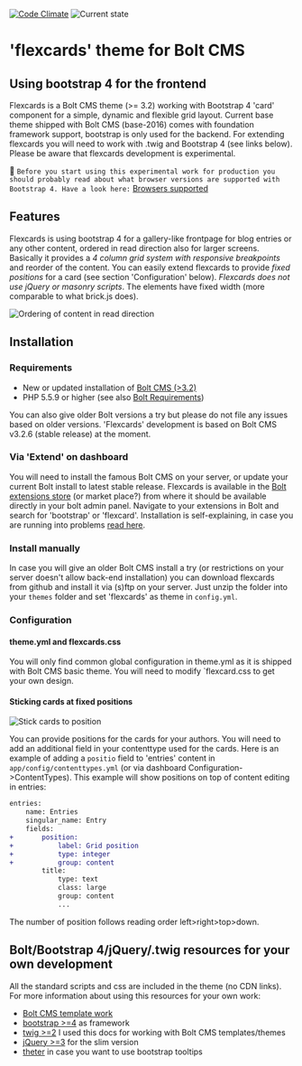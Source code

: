 [![Code Climate](https://codeclimate.com/github/sablonier/flexcards/badges/gpa.svg)](https://codeclimate.com/github/sablonier/flexcards) ![Current state](https://img.shields.io/badge/bolt--theme-alpha-red.svg)

# 'flexcards' theme for Bolt CMS

## Using bootstrap 4 for the frontend
Flexcards is a Bolt CMS theme (>= 3.2) working with Bootstrap 4 'card' component for a simple, dynamic and flexible grid layout. Current base theme shipped with Bolt CMS (base-2016) comes with foundation framework support, bootstrap is only used for the backend. For extending flexcards you will need to work with .twig and Bootstrap 4 (see links below). Please be aware that flexcards development is experimental.

:no_bell: 
```Before you start using this experimental work for production you should probably read about what browser versions are supported with Bootstrap 4. Have a look here:``` 
[Browsers supported](http://v4-alpha.getbootstrap.com/getting-started/browsers-devices/)

## Features
Flexcards is using bootstrap 4 for a gallery-like frontpage for blog entries or any other content, ordered in read direction also for larger screens. Basically it provides a *4 column grid system with responsive breakpoints* and reorder of the content. You can easily extend flexcards to provide *fixed positions* for a card (see section 'Configuration' below). *Flexcards does not use jQuery or masonry scripts*. The elements have fixed width (more comparable to what brick.js does).

![Ordering of content in read direction](https://github.com/sablonier/flexcards/blob/master/screenshots/readme_flex_example.png)

## Installation

### Requirements
* New or updated installation of [Bolt CMS (>3.2)](http://www.bolt.cm)
* PHP 5.5.9 or higher (see also [Bolt Requirements](https://docs.bolt.cm/3.2/getting-started/requirements))

You can also give older Bolt versions a try but please do not file any issues based on older versions. 'Flexcards' development is based on Bolt CMS v3.2.6 (stable release) at the moment.

### Via 'Extend' on dashboard
You will need to install the famous Bolt CMS on your server, or update your current Bolt install to latest stable release. Flexcards is available in the [Bolt extensions store](https://market.bolt.cm/) (or market place?) from where it should be available directly in your bolt admin panel. Navigate to your extensions in Bolt and search for 'bootstrap' or 'flexcard'. Installation is self-explaining, in case you are running into problems [read here](https://docs.bolt.cm/3.2/extensions/introduction#installing-new-extensions).

### Install manually
In case you will give an older Bolt CMS install a try (or restrictions on your server doesn't allow back-end installation) you can download flexcards from github and install it via (s)ftp on your server. Just unzip the folder into your `themes` folder and set 'flexcards' as theme in `config.yml`.

### Configuration

#### theme.yml and flexcards.css
You will only find common global configuration in theme.yml as it is shipped with Bolt CMS basic theme. You will need to modify `flexcard.css to get your own design.

#### Sticking cards at fixed positions 
![Stick cards to position](https://github.com/sablonier/flexcards/blob/master/screenshots/readme_fixed_positions.png)

You can provide positions for the cards for your authors. You will need to add an additional field in your contenttype used for the cards. Here is an example of adding a ```positio``` field to 'entries' content in ```app/config/contenttypes.yml``` (or via dashboard Configuration->ContentTypes). This example will show positions on top of content editing in entries:

```diff
entries:
    name: Entries
    singular_name: Entry
    fields:
+       position:
+           label: Grid position
+           type: integer
+           group: content
        title:
            type: text
            class: large
            group: content
            ...
```
The number of position follows reading order left>right>top>down.


## Bolt/Bootstrap 4/jQuery/.twig resources for your own development
All the standard scripts and css are included in the theme (no CDN links). For more information about using this resources for your own work:

 * [Bolt CMS template work](https://docs.bolt.cm/3.2/getting-started/introduction)
 * [bootstrap >=4](https://v4-alpha.getbootstrap.com/) as framework
 * [twig >=2](http://twig.sensiolabs.org/doc/2.x/) I used this docs for working with Bolt CMS templates/themes
 * [jQuery >=3](https://jquery.com/download/) for the slim version
 * [theter](http://tether.io/) in case you want to use bootstrap tooltips
